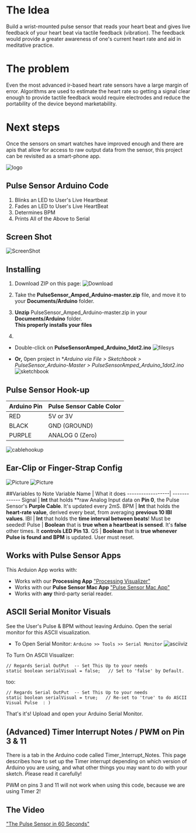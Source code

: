 # The Idea
Build a wrist-mounted pulse sensor that reads your heart beat and gives live feedback of your heart beat via tactile feedback (vibration). The feedback would provide a greater awareness of one's current heart rate and aid in meditative practice.

# The problem
Even the most advanced ir-based heart rate sensors have a large margin of error. Algorithms are used to estimate the heart rate so getting a signal clear enough to provide tactile feedback would require electrodes and reduce the portability of the device beyond marketability. 

# Next steps
Once the sensors on smart watches have improved enough and there are apis that allow for access to raw output data from the sensor, this project can be revisited as a smart-phone app.



![logo](https://avatars0.githubusercontent.com/u/7002937?v=3&s=200)

## Pulse Sensor Arduino Code
1. Blinks an LED to User's Live Heartbeat   
2. Fades an LED to User's Live HeartBeat
3. Determines BPM
4. Prints All of the Above to Serial

## Screen Shot
![ScreenShot](https://github.com/WorldFamousElectronics/PulseSensor_Amped_Arduino/blob/master/pics/ScreenCapArduino.png) 


## Installing
1. Download ZIP on this page: 
![Download](https://github.com/WorldFamousElectronics/PulseSensor_Amped_Arduino/blob/master/pics/download.png)
2. Take the **PulseSensor_Amped_Arduino-master.zip** file, and move it to your **Documents/Arduino** folder.
3. **Unzip** PulseSensor_Amped_Arduino-master.zip in your **Documents/Arduino** folder.  
**This properly installs your files**

4.  
  * Double-click on **PulseSensorAmped_Arduino_1dot2.ino** ![filesys](https://github.com/WorldFamousElectronics/PulseSensor_Amped_Arduino/blob/master/pics/filesys.png)

  *  **Or,** 0pen project in **Arduino via *File > Sketchbook > PulseSensor_Arduino-Master > PulseSensorAmped_Arduino_1dot2.ino**
 ![sketchbook](https://github.com/WorldFamousElectronics/PulseSensor_Amped_Arduino/blob/master/pics/ArduinoSketch.png)


## Pulse Sensor Hook-up
Arduino Pin   | Pulse Sensor Cable Color
------------- | -------------
RED           | 5V or 3V   
BLACK         | GND (GROUND)
PURPLE        | ANALOG 0 (Zero)

![cablehookup](https://github.com/WorldFamousElectronics/PulseSensor_Amped_Arduino/blob/master/pics/cablehookup.png)


## Ear-Clip or Finger-Strap Config
![Picture](https://github.com/WorldFamousElectronics/PulseSensor_Amped_Processing_Visualizer/blob/master/EarClip.png)
![Picture](https://github.com/WorldFamousElectronics/PulseSensor_Amped_Processing_Visualizer/blob/master/FingerStrap.png)


##Variables to Note
Variable Name     | What it does
------------------| -------------
Signal            | **Int** that holds **raw Analog Input data on **Pin 0**, the Pulse Sensor's **Purple Cable**. It's updated every 2mS.
BPM               | **Int** that holds the **heart-rate value**, derived every beat, from averaging **previous 10 IBI values**. 
IBI               | **Int** that holds the **time interval between beats**! Must be seeded! 
Pulse             | **Boolean** that is **true when a heartbeat is sensed**. It's **false** other times.  It **controls LED Pin 13**.
QS                | **Boolean** that is **true whenever Pulse is found and BPM** is updated. User must reset. 


## Works with Pulse Sensor Apps
This Arduion App works with:
* Works with our **Processing App** <a href="https://github.com/WorldFamousElectronics/PulseSensor_Amped_Processing_Visualizer"> "Processing Visualizer"</a>
*  Works with our **Pulse Sensor Mac App** <a href="https://itunes.apple.com/us/app/pulse-sensor/id974284569?ls=1&mt=12"> "Pulse Sensor Mac App"</a>
* Works with **any** third-party serial reader.



## ASCII Serial Monitor Visuals 
See the User's Pulse & BPM without leaving Arduino.  Open the serial monitor for this ASCII visualization.
* To Open Serial Monitor: `Arduino >> Tools >> Serial Monitor`
![asciiviz](https://github.com/WorldFamousElectronics/PulseSensor_Amped_Arduino/blob/master/pics/asciiviz.png)

To Turn On ASCII Visualizer:

```
// Regards Serial OutPut  -- Set This Up to your needs
static boolean serialVisual = false;   // Set to 'false' by Default. 

```
too:
```
// Regards Serial OutPut  -- Set This Up to your needs
static boolean serialVisual = true;   // Re-set to 'true' to do ASCII Visual Pulse  : ) 

```
That's it's!   Upload and open your Arduino Serial Monitor. 



## (Advanced) Timer Interrupt Notes / PWM on Pin 3 & 11
There is a tab in the Arduino code called Timer_Interrupt_Notes. This page describes how to set up the Timer interrupt depending on which version of Arduino you are using, and what other things you may want to do with your sketch. Please read it carefully!

PWM on pins 3 and 11 will not work when using this code, because we are using Timer 2!


## The Video
<a href="https://vimeo.com/123008578"> "The Pulse Sensor in 60 Seconds"</a>
